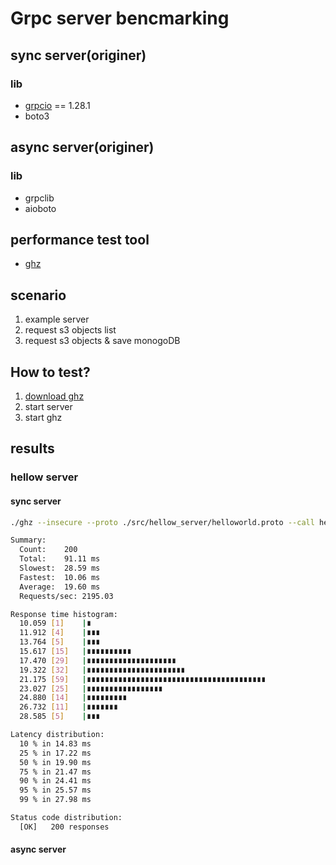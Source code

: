 # Grpc server bencmarking


## sync server(originer)
### lib
- [grpcio](https://pypi.org/project/grpcio/) == 1.28.1
- boto3

## async server(originer)
### lib
- grpclib
- aioboto

## performance test tool
- [ghz](https://github.com/bojand/ghz)

## scenario
1. example server 
2. request s3 objects list
3. request s3 objects & save monogoDB


## How to test?
1. [download ghz](https://github.com/bojand/ghz/releases) 
2. start server
3. start ghz

## results
### hellow server
#### sync server
```bash
./ghz --insecure --proto ./src/hellow_server/helloworld.proto --call helloworld.Greeter.SayHello -d '{"name":"sinsky"}' 0.0.0.0:50051

Summary:
  Count:	200
  Total:	91.11 ms
  Slowest:	28.59 ms
  Fastest:	10.06 ms
  Average:	19.60 ms
  Requests/sec:	2195.03

Response time histogram:
  10.059 [1]	|∎
  11.912 [4]	|∎∎∎
  13.764 [5]	|∎∎∎
  15.617 [15]	|∎∎∎∎∎∎∎∎∎∎
  17.470 [29]	|∎∎∎∎∎∎∎∎∎∎∎∎∎∎∎∎∎∎∎∎
  19.322 [32]	|∎∎∎∎∎∎∎∎∎∎∎∎∎∎∎∎∎∎∎∎∎∎
  21.175 [59]	|∎∎∎∎∎∎∎∎∎∎∎∎∎∎∎∎∎∎∎∎∎∎∎∎∎∎∎∎∎∎∎∎∎∎∎∎∎∎∎∎
  23.027 [25]	|∎∎∎∎∎∎∎∎∎∎∎∎∎∎∎∎∎
  24.880 [14]	|∎∎∎∎∎∎∎∎∎
  26.732 [11]	|∎∎∎∎∎∎∎
  28.585 [5]	|∎∎∎

Latency distribution:
  10 % in 14.83 ms
  25 % in 17.22 ms
  50 % in 19.90 ms
  75 % in 21.47 ms
  90 % in 24.41 ms
  95 % in 25.57 ms
  99 % in 27.98 ms

Status code distribution:
  [OK]   200 responses
```

#### async server